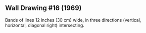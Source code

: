 ## Wall Drawing #16 (1969)

Bands of lines 12 inches (30 cm) wide, in three directions (vertical, horizontal, diagonal right) intersecting.